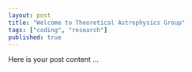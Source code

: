 ```yaml
---
layout: post
title: "Welcome to Theoretical Astrophysics Group"
tags: ["coding", "research"]
published: true
---
```


Here is your post content ...
